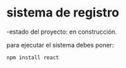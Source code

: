 <h1> sistema de registro </h1>

-estado del proyecto: en construcción.

para ejecutar el sistema debes poner:

```npm install react```

